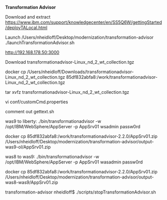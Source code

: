 **Transformation Advisor**

Download and extract
https://www.ibm.com/support/knowledgecenter/en/SS5Q6W/gettingStarted/deployTALocal.html

Launch
/Users/nheidloff/Desktop/modernization/transformation-advisor
./launchTransformationAdvisor.sh

http://192.168.178.50:3000

Download transformationadvisor-Linux_nd_2_wt_collection.tgz

docker cp /Users/nheidloff/Downloads/transformationadvisor-Linux_nd_2_wt_collection.tgz 85df832abfa8:/work/transformationadvisor-Linux_nd_2_wt_collection.tgz

tar xvfz transformationadvisor-Linux_nd_2_wt_collection.tgz

vi conf/customCmd.properties 

comment out gettext.sh

was9 to liberty:
./bin/transformationadvisor -w /opt/IBM/WebSphere/AppServer -p AppSrv01 wsadmin passw0rd

docker cp 85df832abfa8:/work/transformationadvisor-2.2.0/AppSrv01.zip /Users/nheidloff/Desktop/modernization/transformation-advisor/output-was9-ol/AppSrv01.zip

was8 to was9:
./bin/transformationadvisor -w /opt/IBM/WebSphere/AppServer -p AppSrv01 wasadmin passw0rd

docker cp 85df832abfa8:/work/transformationadvisor-2.2.0/AppSrv01.zip /Users/nheidloff/Desktop/modernization/transformation-advisor/output-was8-was9/AppSrv01.zip

transformation-advisor nheidloff$ ./scripts/stopTransformationAdvisor.sh
